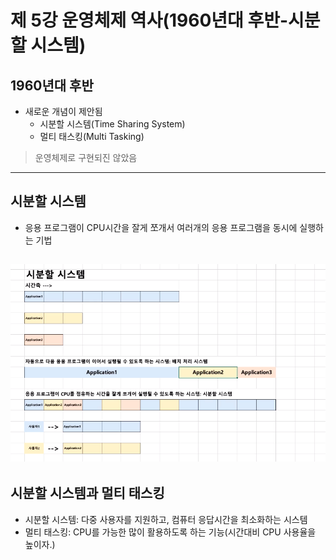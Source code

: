 # 제 5강 운영체제 역사(1960년대 후반-시분할 시스템)
## 1960년대 후반
- 새로운 개념이 제안됨
  - 시분할 시스템(Time Sharing System)
  - 멀티 태스킹(Multi Tasking)
> 운영체제로 구현되진 않았음
---
## 시분할 시스템
- 응용 프로그램이 CPU시간을 잘게 쪼개서 여러개의 응용 프로그램을 동시에 실행하는 기법

![시분할 시스템](../img/시분할시스템.png)
---
## 시분할 시스템과 멀티 태스킹
- 시분할 시스템: 다중 사용자를 지원하고, 컴퓨터 응답시간을 최소화하는 시스템
- 멀티 태스킹: CPU를 가능한 많이 활용하도록 하는 기능(시간대비 CPU 사용율을 높이자.) 



